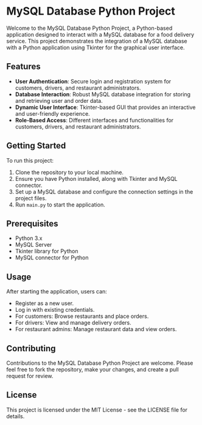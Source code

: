 # MySQL Database Python Project

Welcome to the MySQL Database Python Project, a Python-based application designed to interact with a MySQL database for a food delivery service. This project demonstrates the integration of a MySQL database with a Python application using Tkinter for the graphical user interface.

## Features

- **User Authentication**: Secure login and registration system for customers, drivers, and restaurant administrators.
- **Database Interaction**: Robust MySQL database integration for storing and retrieving user and order data.
- **Dynamic User Interface**: Tkinter-based GUI that provides an interactive and user-friendly experience.
- **Role-Based Access**: Different interfaces and functionalities for customers, drivers, and restaurant administrators.

## Getting Started

To run this project:

1. Clone the repository to your local machine.
2. Ensure you have Python installed, along with Tkinter and MySQL connector.
3. Set up a MySQL database and configure the connection settings in the project files.
4. Run `main.py` to start the application.

## Prerequisites

- Python 3.x
- MySQL Server
- Tkinter library for Python
- MySQL connector for Python

## Usage

After starting the application, users can:

- Register as a new user.
- Log in with existing credentials.
- For customers: Browse restaurants and place orders.
- For drivers: View and manage delivery orders.
- For restaurant admins: Manage restaurant data and view orders.

## Contributing

Contributions to the MySQL Database Python Project are welcome. Please feel free to fork the repository, make your changes, and create a pull request for review.

## License

This project is licensed under the MIT License - see the LICENSE file for details.
